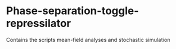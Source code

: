 # Phase-separation-toggle-repressilator
Contains the scripts mean-field analyses and stochastic simulation
